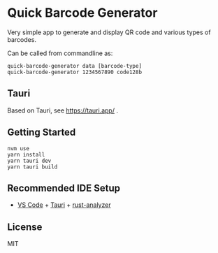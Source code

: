 # Quick Barcode Generator

Very simple app to generate and display QR code and various types of barcodes.

Can be called from commandline as:

```
quick-barcode-generator data [barcode-type]
quick-barcode-generator 1234567890 code128b
```

## Tauri

Based on Tauri, see https://tauri.app/ .

## Getting Started

```
nvm use
yarn install
yarn tauri dev
yarn tauri build
```

## Recommended IDE Setup

- [VS Code](https://code.visualstudio.com/) + [Tauri](https://marketplace.visualstudio.com/items?itemName=tauri-apps.tauri-vscode) + [rust-analyzer](https://marketplace.visualstudio.com/items?itemName=rust-lang.rust-analyzer)

## License

MIT
